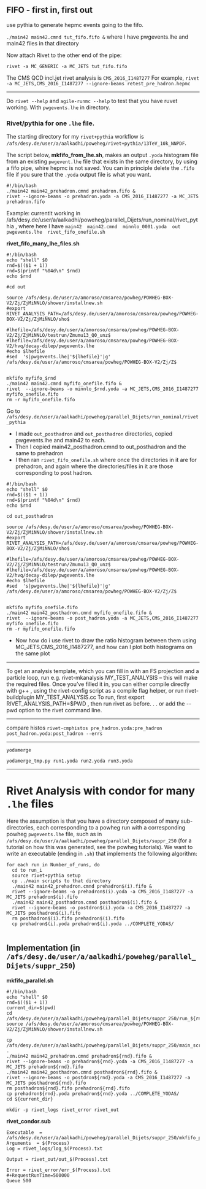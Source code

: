FIFO - first in, first out
------

use pythia to generate hepmc events going to the fifo. 


`./main42 main42.cmnd tut_fifo.fifo &` where I have pwgevents.lhe and main42 files in that directory

Now attach Rivet to the other end of the pipe:

`rivet -a MC_GENERIC -a MC_JETS tut_fifo.fifo`


The CMS QCD incl.jet rivet analysis is `CMS_2016_I1487277` For example, `rivet -a MC_JETS,CMS_2016_I1487277 --ignore-beams retest_pre_hadron.hepmc`



-----------


Do `rivet --help` and `agile-runmc --help` to test that you have ruvet working.
With `pwgevents.lhe` in directory.

### Rivet/pythia for one `.lhe` file.

The starting directory for my `rivet+pythia` workflow is `/afs/desy.de/user/a/aalkadhi/poweheg/rivet+pythia/13TeV_10k_NNPDF`.


The script below, **mkfifo_from_lhe.sh**, makes an output `.yoda` histogram file from an existing `pwgevent.lhe` file that exists in the same directory, by using a fifo pipe, whire hepmc is not saved. You can in principle delete the `.fifo` file if you sure that the `.yoda` output file is what you want. 

```
#!/bin/bash
./main42 main42_prehadron.cmnd prehadron.fifo &
rivet --ignore-beams -o prehadron.yoda -a CMS_2016_I1487277 -a MC_JETS prehadron.fifo
```








Example: currentlt working in /afs/desy.de/user/a/aalkadhi/poweheg/parallel_Dijets/run_nominal/rivet_pythia , where here I have
`main42  main42.cmnd  minnlo_0001.yoda  out  pwgevents.lhe  rivet_fifo_onefile.sh`

**rivet_fifo_many_lhe_files.sh**

```
#!/bin/bash
echo "shell" $0
rnd=$(($1 + 1))
rnd=$(printf "%04d\n" $rnd)
echo $rnd

#cd out

source /afs/desy.de/user/a/amoroso/cmsarea/powheg/POWHEG-BOX-V2/Zj/ZjMiNNLO/shower/installnew.sh
#export RIVET_ANALYSIS_PATH=/afs/desy.de/user/a/amoroso/cmsarea/powheg/POWHEG-BOX-V2/Zj/ZjMiNNLO/sho$

#lhefile=/afs/desy.de/user/a/amoroso/cmsarea/powheg/POWHEG-BOX-V2/Zj/ZjMiNNLO/testrun/Zmumu13_Q0_unz$
#lhefile=/afs/desy.de/user/a/amoroso/cmsarea/powheg/POWHEG-BOX-V2/hvq/decay-dilep/pwgevents.lhe
#echo $lhefile
#sed  's|pwgevents.lhe|'${lhefile}'|g' /afs/desy.de/user/a/amoroso/cmsarea/powheg/POWHEG-BOX-V2/Zj/Z$


mkfifo myfifo_$rnd
./main42 main42.cmnd myfifo_onefile.fifo &
rivet  --ignore-beams -o minnlo_$rnd.yoda -a MC_JETS,CMS_2016_I1487277  myfifo_onefile.fifo
rm -r myfifo_onefile.fifo
```











Go to `/afs/desy.de/user/a/aalkadhi/poweheg/parallel_Dijets/run_nominal/rivet_pythia`
 * I made `out_posthadron` and `out_posthadron` directories, copied pwgevents.lhe and main42 to each.
* Then I copied main42_posthadron.cmnd to out_posthadron and the same to prehadron
* I then ran `rivet_fifo_onefile.sh` where once the directories in it are for prehadron, and again where the directories/files in it are those corresponding to post hadron.

```
#!/bin/bash
echo "shell" $0
rnd=$(($1 + 1))
rnd=$(printf "%04d\n" $rnd)
echo $rnd

cd out_posthadron

source /afs/desy.de/user/a/amoroso/cmsarea/powheg/POWHEG-BOX-V2/Zj/ZjMiNNLO/shower/installnew.sh
#export RIVET_ANALYSIS_PATH=/afs/desy.de/user/a/amoroso/cmsarea/powheg/POWHEG-BOX-V2/Zj/ZjMiNNLO/sho$

#lhefile=/afs/desy.de/user/a/amoroso/cmsarea/powheg/POWHEG-BOX-V2/Zj/ZjMiNNLO/testrun/Zmumu13_Q0_unz$
#lhefile=/afs/desy.de/user/a/amoroso/cmsarea/powheg/POWHEG-BOX-V2/hvq/decay-dilep/pwgevents.lhe
#echo $lhefile
#sed  's|pwgevents.lhe|'${lhefile}'|g' /afs/desy.de/user/a/amoroso/cmsarea/powheg/POWHEG-BOX-V2/Zj/Z$


mkfifo myfifo_onefile.fifo
./main42 main42_posthadron.cmnd myfifo_onefile.fifo &
rivet  --ignore-beams -o post_hadron.yoda -a MC_JETS,CMS_2016_I1487277  myfifo_onefile.fifo
rm -r myfifo_onefile.fifo
```

* Now how do i use rivet to draw the ratio histogram between them using MC_JETS,CMS_2016_I1487277, and how can I plot both histograms on the same plot




---------

To get an analysis template, which you can fill in with an FS
projection and a particle loop, run e.g. rivet-mkanalysis
MY_TEST_ANALYSIS – this will make the required files.
Once you’ve filled it in, you can either compile directly with g++ ,
using the rivet-config script as a compile flag helper, or run
rivet-buildplugin MY_TEST_ANALYSIS.cc
To run, first export RIVET_ANALYSIS_PATH=$PWD , then run rivet
as before. . . or add the --pwd option to the rivet command line.


---------

compare histos
`rivet-cmphistos pre_hadron.yoda:pre_hadron post_hadron.yoda:post_hadron --errs`


-------


`yodamerge`

`yodamerge_tmp.py run1.yoda run2.yoda run3.yoda`


----------------

# Rivet Analysis with condor for many `.lhe` files

Here the assumption is that you have a directory composed of many sub-directories, each corresponding to a powheg run with a corresponding powheg `pwgevents.lhe` file, such as in `/afs/desy.de/user/a/aalkadhi/poweheg/parallel_Dijets/suppr_250` (for a tutorial on how this was generated, see the powheg tutorials). We want to write an executable (ending in `.sh`) that implements the following algorithm:
```
for each run in Number_of_runs, do
  cd to run_i
  source rivet+pythia setup
  cp ../main scripts to that directory
  ./main42 main42_prehadron.cmnd prehadron$(i).fifo &
  rivet --ignore-beams -o prehadron$(i).yoda -a CMS_2016_I1487277 -a MC_JETS prehadron$(i).fifo
  ./main42 main42_posthadron.cmnd posthadron$(i).fifo &
  rivet --ignore-beams -o postdron$(i).yoda -a CMS_2016_I1487277 -a MC_JETS posthadron$(i).fifo
  rm posthadron$(i).fifo prehadron$(i).fifo
  cp prehadron$(i).yoda prehadron$(i).yoda ../COMPLETE_YODAS/
  
```

## Implementation (in `/afs/desy.de/user/a/aalkadhi/poweheg/parallel_Dijets/suppr_250`)

**mkfifo_parallel.sh**

```
#!/bin/bash
echo "shell" $0
rnd=$(($1 + 1))
current_dir=$(pwd)
cd /afs/desy.de/user/a/aalkadhi/poweheg/parallel_Dijets/suppr_250/run_${rnd}
source /afs/desy.de/user/a/amoroso/cmsarea/powheg/POWHEG-BOX-V2/Zj/ZjMiNNLO/shower/installnew.sh

cp /afs/desy.de/user/a/aalkadhi/poweheg/parallel_Dijets/suppr_250/main_scripts/* .
./main42 main42_prehadron.cmnd prehadron${rnd}.fifo &
rivet --ignore-beams -o prehadron${rnd}.yoda -a CMS_2016_I1487277 -a MC_JETS prehadron${rnd}.fifo
./main42 main42_posthadron.cmnd posthadron${rnd}.fifo &
rivet --ignore-beams -o postdron${rnd}.yoda -a CMS_2016_I1487277 -a MC_JETS posthadron${rnd}.fifo
rm posthadron${rnd}.fifo prehadron${rnd}.fifo
cp prehadron${rnd}.yoda prehadron${rnd}.yoda ../COMPLETE_YODAS/
cd ${current_dir}
```

`mkdir -p rivet_logs rivet_error rivet_out`

**rivet_condor.sub**
```
Executable  = /afs/desy.de/user/a/aalkadhi/poweheg/parallel_Dijets/suppr_250/mkfifo_parallel.sh
Arguments  = $(Process)
Log = rivet_logs/log_$(Process).txt

Output = rivet_out/out_$(Process).txt

Error = rivet_error/err_$(Process).txt
#+RequestRunTime=500000
Queue 500
```

